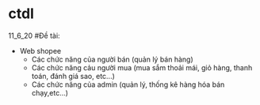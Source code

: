 # ctdl
11_6_20
#Đề tài:
  - Web shopee
    + Các chức năng của người bán (quản lý bán hàng)
    + Các chức năng cảu người mua (mua sắm thoải mái, giỏ hàng, thanh toán, đánh giá sao, etc...)
    + Các chức năng của admin (quản lý, thống kê hàng hóa bán chạy,etc...)
